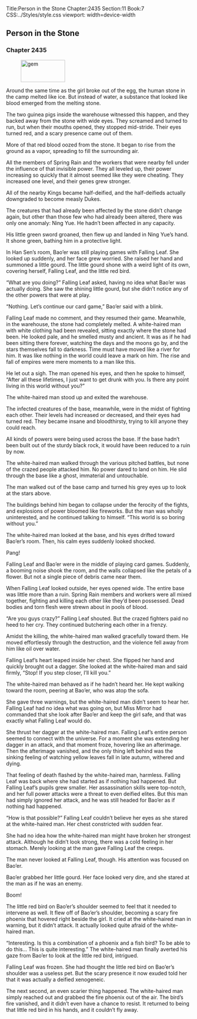 Title:Person in the Stone 
Chapter:2435 
Section:11 
Book:7 
CSS:../Styles/style.css 
viewport: width=device-width
  
## Person in the Stone
### Chapter 2435
  
<figure>
	<img src="../Images/gem.gif" alt="gem" id="gem" width="120" height="60" />
</figure>
  

  
Around the same time as the girl broke out of the egg, the human stone in the camp melted like ice. But instead of water, a substance that looked like blood emerged from the melting stone.

The two guinea pigs inside the warehouse witnessed this happen, and they backed away from the stone with wide eyes. They screamed and turned to run, but when their mouths opened, they stopped mid-stride. Their eyes turned red, and a scary presence came out of them.

More of that red blood oozed from the stone. It began to rise from the ground as a vapor, spreading to fill the surrounding air.

All the members of Spring Rain and the workers that were nearby fell under the influence of that invisible power. They all leveled up, their power increasing so quickly that it almost seemed like they were cheating. They increased one level, and their genes grew stronger.

All of the nearby Kings became half-deified, and the half-deifieds actually downgraded to become measly Dukes.

The creatures that had already been affected by the stone didn’t change again, but other than those few who had already been altered, there was only one anomaly: Ning Yue. He hadn’t been affected in any capacity.

His little green sword groaned, then flew up and landed in Ning Yue’s hand. It shone green, bathing him in a protective light.

In Han Sen’s room, Bao’er was still playing games with Falling Leaf. She looked up suddenly, and her face grew worried. She raised her hand and summoned a little gourd. The little gourd shone with a weird light of its own, covering herself, Falling Leaf, and the little red bird.

“What are you doing?” Falling Leaf asked, having no idea what Bao’er was actually doing. She saw the shining little gourd, but she didn’t notice any of the other powers that were at play.

“Nothing. Let’s continue our card game,” Bao’er said with a blink.

Falling Leaf made no comment, and they resumed their game. Meanwhile, in the warehouse, the stone had completely melted. A white-haired man with white clothing had been revealed, sitting exactly where the stone had been. He looked pale, and he smelled musty and ancient. It was as if he had been sitting there forever, watching the days and the moons go by, and the stars themselves fall to darkness. Time must have moved like a river for him. It was like nothing in the world could leave a mark on him. The rise and fall of empires were mere moments to a man like this.

He let out a sigh. The man opened his eyes, and then he spoke to himself, “After all these lifetimes, I just want to get drunk with you. Is there any point living in this world without you?”

The white-haired man stood up and exited the warehouse.

The infected creatures of the base, meanwhile, were in the midst of fighting each other. Their levels had increased or decreased, and their eyes had turned red. They became insane and bloodthirsty, trying to kill anyone they could reach.

All kinds of powers were being used across the base. If the base hadn’t been built out of the sturdy black rock, it would have been reduced to a ruin by now.

The white-haired man walked through the various pitched battles, but none of the crazed people attacked him. No power dared to land on him. He slid through the base like a ghost, immaterial and untouchable.

The man walked out of the base camp and turned his grey eyes up to look at the stars above.

The buildings behind him began to collapse under the ferocity of the fights, and explosions of power bloomed like fireworks. But the man was wholly uninterested, and he continued talking to himself. “This world is so boring without you.”

The white-haired man looked at the base, and his eyes drifted toward Bao’er’s room. Then, his calm eyes suddenly looked shocked.

Pang!

Falling Leaf and Bao’er were in the middle of playing card games. Suddenly, a booming noise shook the room, and the walls collapsed like the petals of a flower. But not a single piece of debris came near them.

When Falling Leaf looked outside, her eyes opened wide. The entire base was little more than a ruin. Spring Rain members and workers were all mixed together, fighting and killing each other like they’d been possessed. Dead bodies and torn flesh were strewn about in pools of blood.

“Are you guys crazy?” Falling Leaf shouted. But the crazed fighters paid no heed to her cry. They continued butchering each other in a frenzy.

Amidst the killing, the white-haired man walked gracefully toward them. He moved effortlessly through the destruction, and the violence fell away from him like oil over water.

Falling Leaf’s heart leaped inside her chest. She flipped her hand and quickly brought out a dagger. She looked at the white-haired man and said firmly, “Stop! If you step closer, I’ll kill you.”

The white-haired man behaved as if he hadn’t heard her. He kept walking toward the room, peering at Bao’er, who was atop the sofa.

She gave three warnings, but the white-haired man didn’t seem to hear her. Falling Leaf had no idea what was going on, but Miss Mirror had commanded that she look after Bao’er and keep the girl safe, and that was exactly what Falling Leaf would do.

She thrust her dagger at the white-haired man. Falling Leaf’s entire person seemed to connect with the universe. For a moment she was extending her dagger in an attack, and that moment froze, hovering like an afterimage. Then the afterimage vanished, and the only thing left behind was the sinking feeling of watching yellow leaves fall in late autumn, withered and dying.

That feeling of death flashed by the white-haired man, harmless. Falling Leaf was back where she had started as if nothing had happened. But Falling Leaf’s pupils grew smaller. Her assassination skills were top-notch, and her full power attacks were a threat to even deified elites. But this man had simply ignored her attack, and he was still headed for Bao’er as if nothing had happened.

“How is that possible?” Falling Leaf couldn’t believe her eyes as she stared at the white-haired man. Her chest constricted with sudden fear.

She had no idea how the white-haired man might have broken her strongest attack. Although he didn’t look strong, there was a cold feeling in her stomach. Merely looking at the man gave Falling Leaf the creeps.

The man never looked at Falling Leaf, though. His attention was focused on Bao’er.

Bao’er grabbed her little gourd. Her face looked very dire, and she stared at the man as if he was an enemy.

Boom!

The little red bird on Bao’er’s shoulder seemed to feel that it needed to intervene as well. It flew off of Bao’er’s shoulder, becoming a scary fire phoenix that hovered right beside the girl. It cried at the white-haired man in warning, but it didn’t attack. It actually looked quite afraid of the white-haired man.

“Interesting. Is this a combination of a phoenix and a fish bird? To be able to do this… This is quite interesting.” The white-haired man finally averted his gaze from Bao’er to look at the little red bird, intrigued.

Falling Leaf was frozen. She had thought the little red bird on Bao’er’s shoulder was a useless pet. But the scary presence it now exuded told her that it was actually a deified xenogeneic.

The next second, an even scarier thing happened. The white-haired man simply reached out and grabbed the fire phoenix out of the air. The bird’s fire vanished, and it didn’t even have a chance to resist. It returned to being that little red bird in his hands, and it couldn’t fly away.